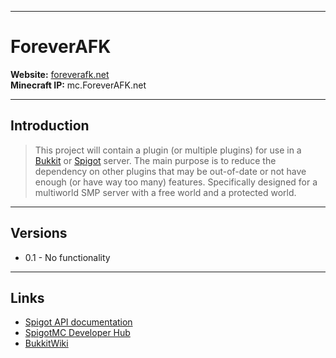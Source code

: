
----
# ForeverAFK
**Website:** [foreverafk.net](http://www.foreverafk.net)  
**Minecraft IP:** mc.ForeverAFK.net  

----
## Introduction

>This project will contain a plugin (or multiple plugins) for use in a [Bukkit](https://bukkit.org/) or [Spigot](http://www.spigotmc.org/) server. The main purpose is to reduce the dependency on other plugins that may be out-of-date or not have enough (or have way too many) features. Specifically designed for a multiworld SMP server with a free world and a protected world.

----
## Versions
* 0.1 - No functionality

----
## Links
* [Spigot API documentation](https://hub.spigotmc.org/javadocs/spigot/)
* [SpigotMC Developer Hub](https://hub.spigotmc.org/)
* [BukkitWiki](http://wiki.bukkit.org/Main_Page)